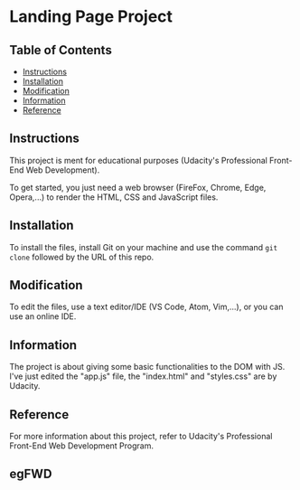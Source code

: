 # Landing Page Project

## Table of Contents

* [Instructions](#instructions)
* [Installation](#installation)
* [Modification](#modification)
* [Information](#information)
* [Reference](#reference)

## Instructions

This project is ment for educational purposes (Udacity's Professional Front-End Web Development).

To get started, you just need a web browser (FireFox, Chrome, Edge, Opera,...) to render the HTML, CSS and JavaScript files.

## Installation

To install the files, install Git on your machine and use the command `git clone` followed by the URL of this repo.

## Modification

To edit the files, use a text editor/IDE (VS Code, Atom, Vim,...), or you can use an online IDE.

## Information

The project is about giving some basic functionalities to the DOM with JS.
I've just edited the "app.js" file, the "index.html" and "styles.css" are by Udacity.

## Reference

For more information about this project, refer to Udacity's Professional Front-End Web Development Program.

## egFWD 
